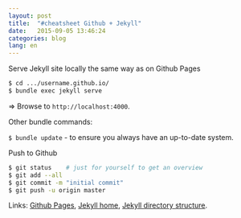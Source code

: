 ```yaml
---
layout: post
title:  "#cheatsheet Github + Jekyll"
date:   2015-09-05 13:46:24
categories: blog
lang: en
---
```


Serve Jekyll site locally the same way as on Github Pages

~~~~sh
$ cd .../username.github.io/
$ bundle exec jekyll serve 
~~~~

=> Browse to `http://localhost:4000`.

Other bundle commands:

`$ bundle update` - to ensure you always have an up-to-date system.


Push to Github

```sh
$ git status	# just for yourself to get an overview
$ git add --all 
$ git commit -m "initial commit"
$ git push -u origin master
```


Links: 
[Github Pages][url-ghpages],
[Jekyll home][url-jekyll], 
[Jekyll directory structure](https://jekyllrb.com/docs/structure/).

[url-jekyll]:       https://jekyllrb.com
[url-ghpages]:		https://pages.github.com